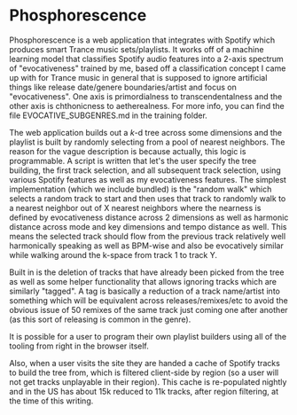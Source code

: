 # Phosphorescence

Phosphorescence is a web application that integrates with Spotify which produces smart Trance music sets/playlists. It works off of a machine learning model that classifies Spotify audio features into a 2-axis spectrum of "evocativeness" trained by me, based off a classification concept I came up with for Trance music in general that is supposed to ignore artificial things like release date/genere boundaries/artist and focus on "evocativeness". One axis is primordialness to transcendentalness and the other axis is chthonicness to aetherealness. For more info, you can find the file EVOCATIVE_SUBGENRES.md in the training folder.

The web application builds out a _k_-d tree across some dimensions and the playlist is built by randomly selecting from a pool of nearest neighbors. The reason for the vague description is because actually, this logic is programmable. A script is written that let's the user specify the tree building, the first track selection, and all subsequent track selection, using various Spotify features as well as my evocativeness features. The simplest implementation (which we include bundled) is the "random walk" which selects a random track to start and then uses that track to randomly walk to a nearest neighbor out of X nearest neighbors where the nearness is defined by evocativeness distance across 2 dimensions as well as harmonic distance across mode and key dimensions and tempo distance as well. This means the selected track should flow from the previous track relatively well harmonically speaking as well as BPM-wise and also be evocatively similar while walking around the k-space from track 1 to track Y.

Built in is the deletion of tracks that have already been picked from the tree as well as some helper functionality that allows ignoring tracks which are similarly "tagged". A tag is basically a reduction of a track name/artist into something which will be equivalent across releases/remixes/etc to avoid the obvious issue of 50 remixes of the same track just coming one after another (as this sort of releasing is common in the genre).

It is possible for a user to program their own playlist builders using all of the tooling from right in the browser itself.

Also, when a user visits the site they are handed a cache of Spotify tracks to build the tree from, which is filtered client-side by region (so a user will not get tracks unplayable in their region). This cache is re-populated nightly and in the US has about 15k reduced to 11k tracks, after region filtering, at the time of this writing.
